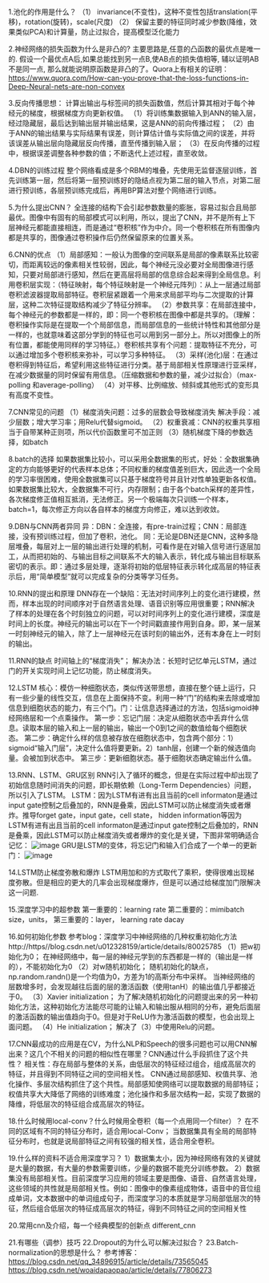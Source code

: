1.池化的作用是什么？
（1） invariance(不变性)，这种不变性包括translation(平移)，rotation(旋转)，scale(尺度)
（2） 保留主要的特征同时减少参数(降维，效果类似PCA)和计算量，防止过拟合，提高模型泛化能力

2.神经网络的损失函数为什么是非凸的?
主要思路是,任意的凸函数的最优点是唯一的. 假设一个最优点A后,如果总能找到另一点B,使AB点的损失值相等, 辅以证明AB不是同一点, 那么就能说明原函数是非凸的了。Quora上有相关的证明：https://www.quora.com/How-can-you-prove-that-the-loss-functions-in-Deep-Neural-nets-are-non-convex

3.反向传播思想：
计算出输出与标签间的损失函数值，然后计算其相对于每个神经元的梯度，根据梯度方向更新权值。
（1）将训练集数据输入到ANN的输入层，经过隐藏层，最后达到输出层并输出结果，这是ANN的前向传播过程；
（2）由于ANN的输出结果与实际结果有误差，则计算估计值与实际值之间的误差，并将该误差从输出层向隐藏层反向传播，直至传播到输入层；
（3）在反向传播的过程中，根据误差调整各种参数的值；不断迭代上述过程，直至收敛。

4.DBN的训练过程
整个网络看成是多个RBM的堆叠，先使用无监督逐层训练，首先训练第一层，然后将第一层预训练好的隐结点视为第二层的输入节点，对第二层进行预训练，各层预训练完成后，再用BP算法对整个网络进行训练。

5.为什么提出CNN？
全连接的结构下会引起参数数量的膨胀，容易过拟合且局部最优。图像中有固有的局部模式可以利用，所以，提出了CNN，并不是所有上下层神经元都能直接相连，而是通过“卷积核”作为中介。同一个卷积核在所有图像内都是共享的，图像通过卷积操作后仍然保留原来的位置关系。

6.CNN的优点
（1）局部感知：一般认为图像的空间联系是局部的像素联系比较密切，而距离较远的像素相关性较弱，因此，每个神经元没必要对全局图像进行感知，只要对局部进行感知，然后在更高层将局部的信息综合起来得到全局信息。利用卷积层实现：（特征映射，每个特征映射是一个神经元阵列）：从上一层通过局部卷积滤波器提取局部特征。卷积层紧跟着一个用来求局部平均与二次提取的计算层，这种二次特征提取结构减少了特征分辨率。
（2）参数共享：在局部连接中，每个神经元的参数都是一样的，即：同一个卷积核在图像中都是共享的。（理解：卷积操作实际是在提取一个个局部信息，而局部信息的一些统计特性和其他部分是一样的，也就意味着这部分学到的特征也可以用到另一部分上。所以对图像上的所有位置，都能使用同样的学习特征。）卷积核共享有个问题：提取特征不充分，可以通过增加多个卷积核来弥补，可以学习多种特征。
（3）采样(池化)层：在通过卷积得到特征后，希望利用这些特征进行分类。基于局部相关性原理进行亚采样，在减少数据量的同时保留有用信息。（压缩数据和参数的量，减少过拟合）（max-polling 和average-polling）
（4）对平移、比例缩放、倾斜或其他形式的变形具有高度不变性。

7.CNN常见的问题
（1）梯度消失问题：过多的层数会导致梯度消失
解决手段：减少层数；增大学习率；用Relu代替sigmoid。
（2）权重衰减：CNN的权重共享相当于自带某种正则项，所以代价函数里可不加正则
（3）随机梯度下降的参数选择，如batch

8.batch的选择
如果数据集比较小，可以采用全数据集的形式，好处：全数据集确定的方向能够更好的代表样本总体；不同权重的梯度值差别巨大，因此选一个全局的学习率很困难，使用全数据集可以只基于梯度符号并且针对性单独更新各权值。
如果数据集比较大，全数据集不可行，内存限制；由于各个batch采样的差异性，各次梯度修正值相互抵消，无法修正。另一个极端每次只训练一个样本，batch=1，每次修正方向以各自样本的梯度方向修正，难以达到收敛。

9.DBN与CNN两者异同
异：DBN：全连接，有pre-train过程；CNN：局部连接，没有预训练过程，但加了卷积，池化。
同：无论是DBN还是CNN，这种多隐层堆叠，每层对上一层的输出进行处理的机制，可看作是在对输入信号进行逐层加工，从而把初始的、与输出目标之间联系不大的输入表示，转化成与输出目标联系密切的表示。即：通过多层处理，逐渐将初始的低层特征表示转化成高层的特征表示后，用“简单模型”就可以完成复杂的分类等学习任务。

10.RNN的提出和原理
DNN存在一个缺陷：无法对时间序列上的变化进行建模，然而，样本出现的时间顺序对于自然语言处理、语音识别等应用很重要；RNN解决了样本的处理在各个时刻独立的问题，可以对时间序列上的变化进行建模，深度是时间上的长度。神经元的输出可以在下一个时间戳直接作用到自身。即，某一层某一时刻神经元的输入，除了上一层神经元在该时刻的输出外，还有本身在上一时刻的输出。

11.RNN的缺点
时间轴上的“梯度消失”；
解决办法：长短时记忆单元LSTM，通过门的开关实现时间上记忆功能，防止梯度消失。

12.LSTM
核心：模仿一种细胞状态，类似传送带思想，直接在整个链上运行，只有一些少量的线性交互，信息在上面保持不变。利用一种“门”的结构来去除或增加信息到细胞状态的能力，有三个门。门：让信息选择通过的方法，包括sigmoid神经网络层和一个点乘操作。
第一步：忘记门层：决定从细胞状态中丢弃什么信息。读取本层的输入和上一层的输出，输出一个0到1之间的数值给每个细胞状态。
第二步：确定什么样的信息被存放在细胞状态中，包含两个部分：1）sigmoid“输入门层”，决定什么值将要更新。2）tanh层，创建一个新的候选值向量。会被加到状态中。
第三步：更新细胞状态。基于细胞状态确定输出什么值。

13.RNN、LSTM、GRU区别
RNN引入了循环的概念，但是在实际过程中却出现了初始信息随时间消失的问题，即长期依赖（Long-Term Dependencies）问题，所以引入了LSTM。
LSTM：因为LSTM有进有出且当前的cell informaton是通过input gate控制之后叠加的，RNN是叠乘，因此LSTM可以防止梯度消失或者爆炸。推导forget gate，input gate，cell state， hidden information等因为LSTM有进有出且当前的cell informaton是通过input gate控制之后叠加的，RNN是叠乘，因此LSTM可以防止梯度消失或者爆炸的变化是关键，下图非常明确适合记忆：
![image](https://user-images.githubusercontent.com/33319687/132277107-24fcc657-f595-4877-ad8c-659cae5ba7eb.png)
GRU是LSTM的变体，将忘记门和输入们合成了一个单一的更新门：
![image](https://user-images.githubusercontent.com/33319687/132277138-29b679c2-6a32-4f15-a1ea-9831a0385025.png)

14.LSTM防止梯度弥散和爆炸
LSTM用加和的方式取代了乘积，使得很难出现梯度弥散。但是相应的更大的几率会出现梯度爆炸，但是可以通过给梯度加门限解决这一问题.

15.深度学习中的超参数
第一重要的：learning rate
第二重要的：mimibatch size，units，
第三重要的：layer， learning rate dacay

16.如何初始化参数
参考blog：深度学习中神经网络的几种权重初始化方法http://https//blog.csdn.net/u012328159/article/details/80025785
（1）把w初始化为0；
在神经网络中，每一层的神经元学到的东西都是一样的（输出是一样的），不能初始化为0
（2）对w随机初始化；
随机初始化的缺点，np.random.randn()是一个均值为0，方差为1的高斯分布中采样。
当神经网络的层数增多时，会发现越往后面的层的激活函数（使用tanH）的输出值几乎都接近于0。
（3）Xavier initialization；
为了解决随机初始化的问题提出来的另一种初始化方法，这种初始化方法能尽可能的让输入和输出服从相同的分布，避免后面层的激活函数的输出值趋向于0。但是对于ReLU作为激活函数的模型，也会出现上面问题。
（4）He initialization；
解决了（3）中使用Relu的问题。

17.CNN最成功的应用是在CV，为什么NLP和Speech的很多问题也可以用CNN解出来？这几个不相关的问题的相似性在哪里？CNN通过什么手段抓住了这个共性？
相关性：存在局部与整体的关系，由低层次的特征经过组合，组成高层次的特征，并且得到不同特征之间的空间相关性。
CNN通过局部感知、权值共享、池化操作、多层次结构抓住了这个共性。局部感知使网络可以提取数据的局部特征；权值共享大大降低了网络的训练难度；池化操作和多层次结构一起，实现了数据的降维，将低层次的特征组合成高层次的特征。

18.什么时候用local-conv？什么时候用全卷积（每一个点用同一个filter）？
在不同的区域有不同的特征分布时，适合用local-Conv；
当数据集具有全局的局部特征分布时，也就是说局部特征之间有较强的相关性，适合用全卷积。

19.什么样的资料不适合用深度学习？
1）数据集太小，因为神经网络有效的关键就是大量的数据，有大量的参数需要训练，少量的数据不能充分训练参数。
2）数据集没有局部相关性。目前深度学习应用的领域主要是图像、语音、自然语言处理，这些领域的共性就是局部相关性。例如：图像中的像素组成物体，语音中的音位组成单词，文本数据中的单词组成句子，而深度学习的本质就是学习局部低层次的特征，然后组合低层次的特征成高层次的特征，得到不同特征之间的空间相关性

20.常用cnn及介绍，每一个经典模型的创新点
different_cnn

21.有哪些（调参）技巧
22.Dropout的为什么可以解决过拟合？
23.Batch-normalization的思想是什么？
参考博客：https://blog.csdn.net/qq_34896915/article/details/73565045
https://blog.csdn.net/woaidapaopao/article/details/77806273
